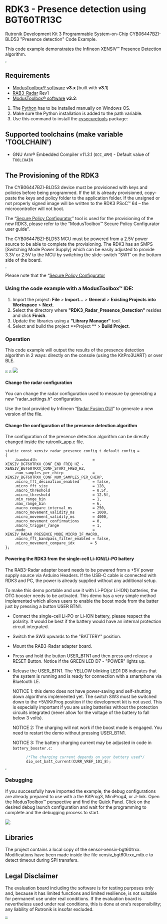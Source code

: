 # RDK3 - Presence detection using BGT60TR13C

Rutronik Development Kit 3 Programmable System-on-Chip CYB06447BZI-BLD53 "Presence detection" Code Example.

This code example demonstrates the Infineon XENSIV™  Presence Detection algorithm.

<img src="images/rdk_rab3_in_action.jpg" style="zoom:25%;" />

## Requirements

- [ModusToolbox® software](https://www.infineon.com/cms/en/design-support/tools/sdk/modustoolbox-software/) **v3.x** [built with **v3.1**]
- [RAB3-Radar](https://github.com/RutronikSystemSolutions/RAB3_Radar_Hardware_Files) Rev1
- [ModusToolbox® software](https://www.infineon.com/cms/en/design-support/tools/sdk/modustoolbox-software/) **v3.2**: 

1. The [Python](https://www.python.org/) has to be installed manually on Windows OS.
2. Make sure the Python installation is added to the path variable. 
3. Use this command to install the [cysecuretools](https://pypi.org/project/cysecuretools/) package:

## Supported toolchains (make variable 'TOOLCHAIN')

- GNU Arm&reg; Embedded Compiler v11.3.1 (`GCC_ARM`) - Default value of `TOOLCHAIN`

## The Provisioning of the RDK3

The CYB06447BZI-BLD53 device must be provisioned with keys and policies before being programmed. If the kit is already provisioned, copy-paste the keys and policy folder to the application folder. If the unsigned or not properly signed image will be written to the RDK3 PSoC™ 64 – the microcontroller will not boot. 

The “[Secure Policy Configurator](https://www.infineon.com/dgdl/Infineon-ModusToolbox_Secure_Policy_Configurator_1.30_User_Guide-UserManual-v01_00-EN.pdf?fileId=8ac78c8c8386267f0183a960762a5977)” tool is used for the provisioning of the new RDK3, please refer to the “ModusToolbox™ Secure Policy Configurator user guide”. 

The CYB06447BZI-BLD53 MCU must be powered from a 2.5V power source to be able to complete the provisioning. The RDK3 has an SMPS [Switching Mode Power Supply] which can be easily adjusted to provide 3.3V or 2.5V to the MCU by switching the slide-switch “SW1” on the bottom side of the board. 

<img src="images/voltage_switch.jpg" style="zoom:25%;" />

Please note that the “[Secure Policy Configurator](https://www.infineon.com/dgdl/Infineon-ModusToolbox_Secure_Policy_Configurator_1.30_User_Guide-UserManual-v01_00-EN.pdf?fileId=8ac78c8c8386267f0183a960762a5977) 

### Using the code example with a ModusToolbox™ IDE:

1. Import the project: **File** > **Import...** > **General** > **Existing Projects into Workspace** > **Next**.
2. Select the directory where **"RDK3_Radar_Presence_Detection"** resides and click  **Finish**.
3. Update the libraries using a **"Library Manager"** tool.
4. Select and build the project **Project ** > **Build Project**.

### Operation

This code example will output the results of the presence detection algorithm in 2 ways: directly on the console (using the KitPro3UART) or over BLE.

<img src="images/ios_app_absence.PNG" style="zoom:50%;" />
<img src="images/ios_app_presence.PNG" style="zoom:50%;" />
<img src="images/real_term_screenshot.PNG" style="zoom:100%;" />

#### Change the radar configuration
You can change the radar configuration used to measure by generating a new "radar_settings.h" configuration.

Use the tool provided by Infineon “[Radar Fusion GUI](https://softwaretools.infineon.com/tools/com.ifx.tb.tool.ifxradargui)” to generate a new version of the file.

#### Change the configuration of the presence detection algorithm
The configuration of the presence detection algorithm can be directly changed inside the rutronik_app.c file.

```
static const xensiv_radar_presence_config_t default_config =
{
    .bandwidth                         = XENSIV_BGT60TRXX_CONF_END_FREQ_HZ - XENSIV_BGT60TRXX_CONF_START_FREQ_HZ,
    .num_samples_per_chirp             = XENSIV_BGT60TRXX_CONF_NUM_SAMPLES_PER_CHIRP,
    .micro_fft_decimation_enabled      = false,
    .micro_fft_size                    = 128,
    .macro_threshold                   = 0.5f,
    .micro_threshold                   = 12.5f,
    .min_range_bin                     = 1,
    .max_range_bin                     = 6,
    .macro_compare_interval_ms         = 250,
    .macro_movement_validity_ms        = 1000,
    .micro_movement_validity_ms        = 4000,
    .macro_movement_confirmations      = 0,
    .macro_trigger_range               = 1,
    .mode                              = XENSIV_RADAR_PRESENCE_MODE_MICRO_IF_MACRO,
    .macro_fft_bandpass_filter_enabled = false,
    .micro_movement_compare_idx       = 5
};
```



#### Powering the RDK3 from the single-cell Li-ION/Li-PO battery

The RAB3-Radar adapter board needs to be powered from a +5V power supply source via Arduino Headers. If the USB-C cable is connected with RDK3 and PC, the power is already supplied without any additional setup. 

To make this demo portable and use it with Li-PO(or Li-ION) batteries, the OTG booster needs to be activated. This demo has a very simple method implemented which allows users to enable the boost mode from the batter just by pressing a button USER BTN1.

- Connect the single-cell Li-PO or Li-ION battery, please respect the polarity. It would be best if the battery would have an internal protection circuit integrated.

- Switch the SW3 upwards to the "BATTERY" position.

- Mount the RAB3-Radar adapter board.

- Press and hold the button USER_BTN1 and then press and release a RESET Button. Notice if the GREEN LED D7 - "POWER" lights up.

- Release the USER_BTN1. The YELLOW blinking LED1 D8 indicates that the system is running and is ready for connection with a smartphone via Bluetooth LE. 

  NOTICE 1: this demo does not have power-saving and self-shutting down algorithms implemented yet. The switch SW3 must be switched down to the +5V/KitProg position if the development kit is not used. This is especially important if you are using batteries without the protection circuits integrated (never allow for the voltage of the battery to fall below 3 volts).

  NOTICE 2: The charging will not work if the boost mode is engaged. You need to restart the demo without pressing USER_BTN1.

  NOTICE 3: The battery charging current may be adjusted in code in `battery_booster.c`:

  ```c
      	/*The charging current depends on your battery used*/
      	dio_set_batt_current(CURR_VREF_101_8);
  ```

<img src="images/batt_supply.jpg" style="zoom:25%;" />

### Debugging

If you successfully have imported the example, the debug configurations are already prepared to use with a the KitProg3, MiniProg4, or J-link. Open the ModusToolbox™ perspective and find the Quick Panel. Click on the desired debug launch configuration and wait for the programming to complete and the debugging process to start.

<img src="images/debug_start.png" style="zoom:100%;" />

## Libraries

The project contains a local copy of the sensor-xensiv-bgt60trxx.
Modifications have been made inside the file xensiv_bgt60trxx_mtb.c to detect timeout during SPI transfers.

## Legal Disclaimer

The evaluation board including the software is for testing purposes only and, because it has limited functions and limited resilience, is not suitable for permanent use under real conditions. If the evaluation board is nevertheless used under real conditions, this is done at one’s responsibility; any liability of Rutronik is insofar excluded. 

<img src="images/rutronik_origin_kaunas.png" style="zoom:50%;" />



